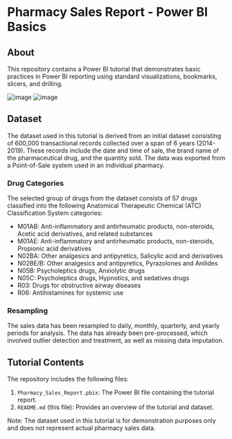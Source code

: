 # Pharmacy Sales Report - Power BI Basics

## About
This repository contains a Power BI tutorial that demonstrates basic practices in Power BI reporting using standard visualizations, bookmarks, slicers, and drilling.

![image](https://github.com/Anastasiia-Tetervak/Pharmacy_sales_Power_BI_tutorial/assets/112822472/1cd56700-2b75-480f-a241-477b7b0dd545)
![image](https://github.com/Anastasiia-Tetervak/Pharmacy_sales_Power_BI_tutorial/assets/112822472/5e1d08b2-2db2-41a6-bbb7-66b3b2ebc0c9)

## Dataset
The dataset used in this tutorial is derived from an initial dataset consisting of 600,000 transactional records collected over a span of 6 years (2014-2019). These records include the date and time of sale, the brand name of the pharmaceutical drug, and the quantity sold. The data was exported from a Point-of-Sale system used in an individual pharmacy.

### Drug Categories
The selected group of drugs from the dataset consists of 57 drugs classified into the following Anatomical Therapeutic Chemical (ATC) Classification System categories:

-  M01AB: Anti-inflammatory and antirheumatic products, non-steroids, Acetic acid derivatives, and related substances
-  M01AE: Anti-inflammatory and antirheumatic products, non-steroids, Propionic acid derivatives
-  N02BA: Other analgesics and antipyretics, Salicylic acid and derivatives
-  N02BE/B: Other analgesics and antipyretics, Pyrazolones and Anilides
-  N05B: Psycholeptics drugs, Anxiolytic drugs
-  N05C: Psycholeptics drugs, Hypnotics, and sedatives drugs
-  R03: Drugs for obstructive airway diseases
-  R06: Antihistamines for systemic use

### Resampling
The sales data has been resampled to daily, monthly, quarterly, and yearly periods for analysis. The data has already been pre-processed, which involved outlier detection and treatment, as well as missing data imputation.

## Tutorial Contents
The repository includes the following files:

1. `Pharmacy_Sales_Report.pbix`: The Power BI file containing the tutorial report.
2. `README.md` (this file): Provides an overview of the tutorial and dataset.

Note: The dataset used in this tutorial is for demonstration purposes only and does not represent actual pharmacy sales data.
